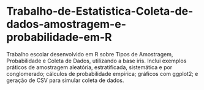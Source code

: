 # Trabalho-de-Estatistica-Coleta-de-dados-amostragem-e-probabilidade-em-R
Trabalho escolar desenvolvido em R sobre Tipos de Amostragem, Probabilidade e Coleta de Dados, utilizando a base iris. Inclui exemplos práticos de amostragem aleatória, estratificada, sistemática e por conglomerado; cálculos de probabilidade empírica; gráficos com ggplot2; e geração de CSV para simular coleta de dados.
